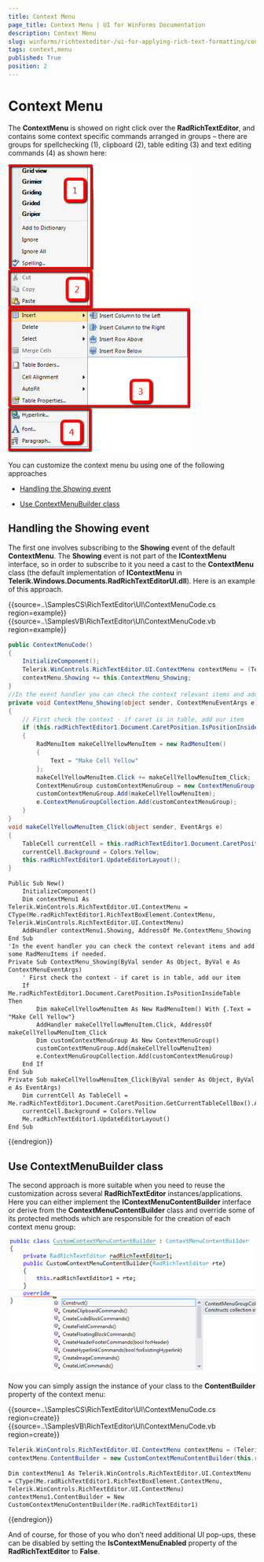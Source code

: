 ```yaml
---
title: Context Menu
page_title: Context Menu | UI for WinForms Documentation
description: Context Menu
slug: winforms/richtexteditor-/ui-for-applying-rich-text-formatting/context-menu
tags: context,menu
published: True
position: 2
---
```


# Context Menu

The __ContextMenu__ is showed on right click over the __RadRichTextEditor__, and contains some context specific commands arranged in groups – there are groups for spellchecking (1), clipboard (2), table editing (3) and text editing commands (4) as shown here:

![richtexteditor-ui-for-applying-rich-text-formatting-ribbon-ui-context-menu 0001](images/richtexteditor-ui-for-applying-rich-text-formatting-ribbon-ui-context-menu0001.png)

You can customize the context menu bu using one of the following approaches
      
* [Handling the Showing event](#handling-the-showing-event)

* [Use ContextMenuBuilder class](#use-contextmenubuilder-class)

## Handling the Showing event

The first one involves subscribing to the __Showing__ event of the default __ContextMenu__.  The __Showing__ event is not part of the __IContextMenu__ interface, so in order to subscribe to it you need a cast to the __ContextMenu__ class (the default implementation of __IContextMenu__ in __Telerik.Windows.Documents.RadRichTextEditorUI.dll__). Here is an example of this approach.

{{source=..\SamplesCS\RichTextEditor\UI\ContextMenuCode.cs region=example}} 
{{source=..\SamplesVB\RichTextEditor\UI\ContextMenuCode.vb region=example}} 

````C#
public ContextMenuCode()
{
    InitializeComponent();
    Telerik.WinControls.RichTextEditor.UI.ContextMenu contextMenu = (Telerik.WinControls.RichTextEditor.UI.ContextMenu)this.radRichTextEditor1.RichTextBoxElement.ContextMenu;
    contextMenu.Showing += this.ContextMenu_Showing;
}
//In the event handler you can check the context relevant items and add some RadMenuItems if needed.
private void ContextMenu_Showing(object sender, ContextMenuEventArgs e)
{
    // First check the context - if caret is in table, add our item
    if (this.radRichTextEditor1.Document.CaretPosition.IsPositionInsideTable)
    {
        RadMenuItem makeCellYellowMenuItem = new RadMenuItem()
        {
            Text = "Make Cell Yellow"
        };
        makeCellYellowMenuItem.Click += makeCellYellowMenuItem_Click;
        ContextMenuGroup customContextMenuGroup = new ContextMenuGroup();
        customContextMenuGroup.Add(makeCellYellowMenuItem);
        e.ContextMenuGroupCollection.Add(customContextMenuGroup);
    }
}
void makeCellYellowMenuItem_Click(object sender, EventArgs e)
{
    TableCell currentCell = this.radRichTextEditor1.Document.CaretPosition.GetCurrentTableCellBox().AssociatedTableCell;
    currentCell.Background = Colors.Yellow;
    this.radRichTextEditor1.UpdateEditorLayout();
}

````
````VB.NET
Public Sub New()
    InitializeComponent()
    Dim contextMenu1 As Telerik.WinControls.RichTextEditor.UI.ContextMenu = CType(Me.radRichTextEditor1.RichTextBoxElement.ContextMenu, Telerik.WinControls.RichTextEditor.UI.ContextMenu)
    AddHandler contextMenu1.Showing, AddressOf Me.ContextMenu_Showing
End Sub
'In the event handler you can check the context relevant items and add some RadMenuItems if needed.
Private Sub ContextMenu_Showing(ByVal sender As Object, ByVal e As ContextMenuEventArgs)
    ' First check the context - if caret is in table, add our item
    If Me.radRichTextEditor1.Document.CaretPosition.IsPositionInsideTable Then
        Dim makeCellYellowMenuItem As New RadMenuItem() With {.Text = "Make Cell Yellow"}
        AddHandler makeCellYellowMenuItem.Click, AddressOf makeCellYellowMenuItem_Click
        Dim customContextMenuGroup As New ContextMenuGroup()
        customContextMenuGroup.Add(makeCellYellowMenuItem)
        e.ContextMenuGroupCollection.Add(customContextMenuGroup)
    End If
End Sub
Private Sub makeCellYellowMenuItem_Click(ByVal sender As Object, ByVal e As EventArgs)
    Dim currentCell As TableCell = Me.radRichTextEditor1.Document.CaretPosition.GetCurrentTableCellBox().AssociatedTableCell
    currentCell.Background = Colors.Yellow
    Me.radRichTextEditor1.UpdateEditorLayout()
End Sub

````

{{endregion}} 

## Use ContextMenuBuilder class

The second approach is more suitable when you need to reuse the customization across several __RadRichTextEditor__   instances/applications. Here you can either implement the __IContextMenuContentBuilder__ interface or derive from the __ContextMenuContentBuilder__ class and override some of its protected methods which are responsible for the creation of each context menu group:

![richtexteditor-ui-for-applying-rich-text-formatting-ribbon-ui-context-menu 002](images/richtexteditor-ui-for-applying-rich-text-formatting-ribbon-ui-context-menu002.png)

Now you can simply assign the instance of your class to the __ContentBuilder__ property of the context menu:

{{source=..\SamplesCS\RichTextEditor\UI\ContextMenuCode.cs region=create}} 
{{source=..\SamplesVB\RichTextEditor\UI\ContextMenuCode.vb region=create}} 

````C#
Telerik.WinControls.RichTextEditor.UI.ContextMenu contextMenu = (Telerik.WinControls.RichTextEditor.UI.ContextMenu)this.radRichTextEditor1.RichTextBoxElement.ContextMenu;
contextMenu.ContentBuilder = new CustomContextMenuContentBuilder(this.radRichTextEditor1);

````
````VB.NET
Dim contextMenu1 As Telerik.WinControls.RichTextEditor.UI.ContextMenu = CType(Me.radRichTextEditor1.RichTextBoxElement.ContextMenu, Telerik.WinControls.RichTextEditor.UI.ContextMenu)
contextMenu1.ContentBuilder = New CustomContextMenuContentBuilder(Me.radRichTextEditor1)

````

{{endregion}} 

And of course, for those of you who don’t need additional UI pop-ups, these can be disabled by setting the __IsContextMenuEnabled__ property of the __RadRichTextEditor__ to __False__.